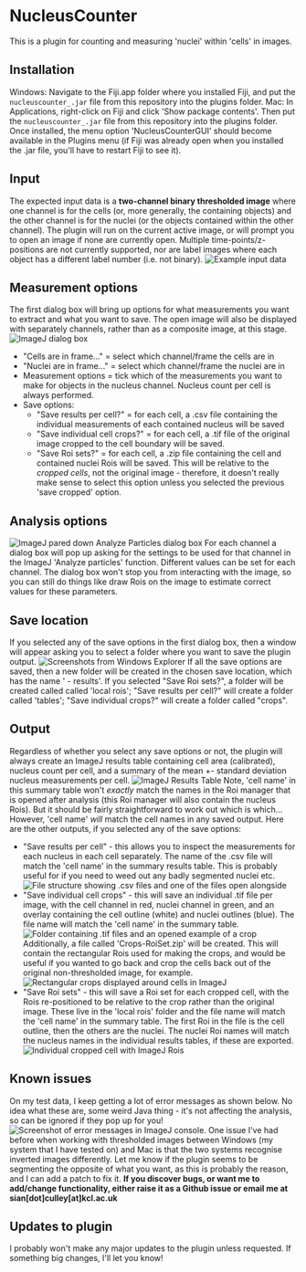 # NucleusCounter
This is a plugin for counting and measuring 'nuclei' within 'cells' in images.

## Installation
Windows: Navigate to the Fiji.app folder where you installed Fiji, and put the `nucleuscounter_.jar` file from this repository into the plugins folder.
Mac: In Applications, right-click on Fiji and click 'Show package contents'. Then put the `nucleuscounter_.jar` file from this repository into the plugins folder.
Once installed, the menu option 'NucleusCounterGUI' should become available in the Plugins menu (if Fiji was already open when you installed the .jar file, you'll have to restart Fiji to see it).

## Input
The expected input data is a **two-channel binary thresholded image** where one channel is for the cells (or, more generally, the containing objects) and the other channel is for the nuclei (or the objects contained within the other channel). The plugin will run on the current active image, or will prompt you to open an image if none are currently open.
Multiple time-points/z-positions are not currently supported, nor are label images where each object has a different label number (i.e. not binary).
![Example input data](/imgs/input_data.png "Example input data as displayed in Fiji. Cells are in red, nuclei are in green")


## Measurement options
The first dialog box will bring up options for what measurements you want to extract and what you want to save. The open image will also be displayed with separately channels, rather than as a composite image, at this stage.
![ImageJ dialog box](/imgs/dialog1.png "Measurement options dialog box")
* "Cells are in frame..." = select which channel/frame the cells are in
* "Nuclei are in frame..." = select which channel/frame the nuclei are in
* Measurement options = tick which of the measurements you want to make for objects in the nucleus channel. Nucleus count per cell is always performed.
* Save options:
	- "Save results per cell?" = for each cell, a .csv file containing the individual measurements of each contained nucleus will be saved
	- "Save individual cell crops?" = for each cell, a .tif file of the original image cropped to the cell boundary will be saved.
	- "Save Roi sets?" = for each cell, a .zip file containing the cell and contained nuclei Rois will be saved. This will be relative to the *cropped cells*, not the original image - therefore, it doesn't really make sense to select this option unless you selected the previous 'save cropped' option.
	
## Analysis options
![ImageJ pared down Analyze Particles dialog box](/imgs/dialog2.png "Analyze particles dialog box")
For each channel a dialog box will pop up asking for the settings to be used for that channel in the ImageJ 'Analyze particles' function. Different values can be set for each channel.
The dialog box won't stop you from interacting with the image, so you can still do things like draw Rois on the image to estimate correct values for these parameters.

## Save location
If you selected any of the save options in the first dialog box, then a window will appear asking you to select a folder where you want to save the plugin output.
![Screenshots from Windows Explorer](/imgs/save_structure.png "Master save folder created by plugin (right) and the subfolders for different save options (left)")
If all the save options are saved, then a new folder will be created in the chosen save location, which has the name '<Image name> - results'.
If you selected "Save Roi sets?", a folder will be created called called 'local rois'; "Save results per cell?" will create a folder called 'tables'; "Save individual crops?" will create a folder called "crops".

## Output
Regardless of whether you select any save options or not, the plugin will always create an ImageJ results table containing cell area (calibrated), nucleus count per cell, and a summary of the mean +- standard deviation nucleus measurements per cell.
![ImageJ Results Table](/imgs/summary_table.png "Summary output results table")
Note, 'cell name' in this summary table won't _exactly_ match the names in the Roi manager that is opened after analysis (this Roi manager will also contain the nucleus Rois). But it should be fairly straightforward to work out which is which... However, 'cell name' *will* match the cell names in any saved output.
Here are the other outputs, if you selected any of the save options:
* "Save results per cell" - this allows you to inspect the measurements for each nucleus in each cell separately. The name of the .csv file will match the 'cell name' in the summary results table. This is probably useful for if you need to weed out any badly segmented nuclei etc.
![File structure showing .csv files and one of the files open alongside](/imgs/results_cell.png "Results .csv files saved within the automatically created 'tables' folder and an example of the contents of one of these files.")
* "Save individual cell crops" - this will save an individual .tif file per image, with the cell channel in red, nuclei channel in green, and an overlay containing the cell outline (white) and nuclei outlines (blue). The file name will match the 'cell name' in the summary table.
![Folder containing .tif files and an opened example of a crop](/imgs/crop.png "Individual saved crops in the created 'crops' folder and one of the opened images")
Additionally, a file called 'Crops-RoiSet.zip' will be created. This will contain the rectangular Rois used for making the crops, and would be useful if you wanted to go back and crop the cells back out of the original non-thresholded image, for example.
![Rectangular crops displayed around cells in ImageJ](/imgs/rectangle_crops.png "Location and contents of the Crops-RoiSet.zip file shown on the thresholded image")
* "Save Roi sets" - this will save a Roi set for each cropped cell, with the Rois re-positioned to be relative to the crop rather than the original image. These live in the 'local rois' folder and the file name will match the 'cell name' in the summary table. The first Roi in the file is the cell outline, then the others are the nuclei. The nuclei Roi names will match the nucleus names in the individual results tables, if these are exported.
![Individual cropped cell with ImageJ Rois](/imgs/local_rois.png "Contents of 'local rois' folder with one example shown alongside a saved cropped cell")

## Known issues
On my test data, I keep getting a lot of error messages as shown below. No idea what these are, some weird Java thing - it's not affecting the analysis, so can be ignored if they pop up for you!
![Screenshot of error messages in ImageJ console](/imgs/errors.png "Mysterious error messages in ImageJ console").
One issue I've had before when working with thresholded images between Windows (my system that I have tested on) and Mac is that the two systems recognise inverted images differently. Let me know if the plugin seems to be segmenting the opposite of what you want, as this is probably the reason, and I can add a patch to fix it.
**If you discover bugs, or want me to add/change functionality, either raise it as a Github issue or email me at sian[dot]culley[at]kcl.ac.uk**

## Updates to plugin
I probably won't make any major updates to the plugin unless requested. If something big changes, I'll let you know!